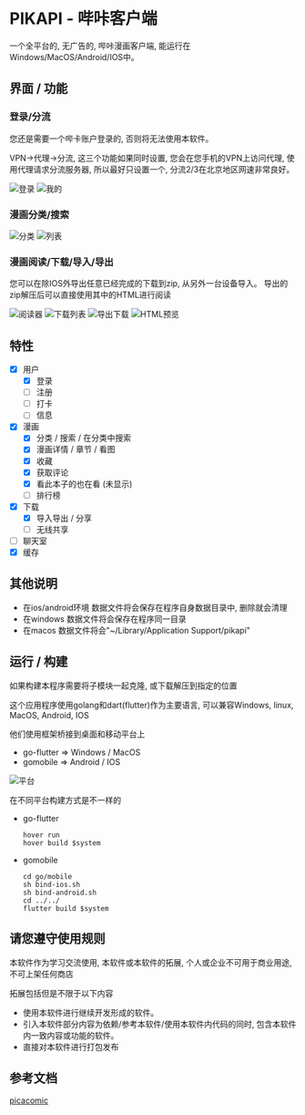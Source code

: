 PIKAPI - 哔咔客户端
========
一个全平台的, 无广告的, 哔咔漫画客户端, 能运行在 Windows/MacOS/Android/IOS中。

## 界面 / 功能

### 登录/分流

您还是需要一个哔卡账户登录的, 否则将无法使用本软件。

VPN->代理->分流, 这三个功能如果同时设置, 您会在您手机的VPN上访问代理, 使用代理请求分流服务器, 所以最好只设置一个, 分流2/3在北京地区网速非常良好。

![登录](images/account_screen.png) ![我的](images/space_screen.png)

### 漫画分类/搜索

![分类](images/category_screen.png) ![列表](images/pager_screen.png)


### 漫画阅读/下载/导入/导出

您可以在除IOS外导出任意已经完成的下载到zip, 从另外一台设备导入。
导出的zip解压后可以直接使用其中的HTML进行阅读

![阅读器](images/reader.png)
![下载列表](images/download_list_screen.png)
![导出下载](images/exporting.png)
![HTML预览](images/exporting2.png)

## 特性

- [x] 用户
  - [x] 登录
  - [ ] 注册
  - [ ] 打卡
  - [ ] 信息
- [x] 漫画
  - [x] 分类 / 搜索 / 在分类中搜索
  - [x] 漫画详情 / 章节 / 看图
  - [x] 收藏
  - [x] 获取评论
  - [x] 看此本子的也在看 (未显示)
  - [ ] 排行榜
- [x] 下载
  - [x] 导入导出 / 分享
  - [ ] 无线共享
- [ ] 聊天室
- [x] 缓存

## 其他说明

- 在ios/android环境 数据文件将会保存在程序自身数据目录中, 删除就会清理
- 在windows 数据文件将会保存在程序同一目录
- 在macos 数据文件将会"~/Library/Application Support/pikapi"

## 运行 / 构建

如果构建本程序需要将子模块一起克隆, 或下载解压到指定的位置

这个应用程序使用golang和dart(flutter)作为主要语言, 可以兼容Windows, linux, MacOS, Android, IOS

他们使用框架桥接到桌面和移动平台上
- go-flutter => Windows / MacOS
- gomobile => Android / IOS

![平台](images/platforms.png)

在不同平台构建方式是不一样的
- go-flutter
  ```shell
  hover run
  hover build $system
  ```
- gomobile
  ```shell
  cd go/mobile
  sh bind-ios.sh
  sh bind-android.sh
  cd ../../
  flutter build $system
  ```

## 请您遵守使用规则
本软件作为学习交流使用, 本软件或本软件的拓展, 个人或企业不可用于商业用途, 不可上架任何商店

拓展包括但是不限于以下内容
- 使用本软件进行继续开发形成的软件。
- 引入本软件部分内容为依赖/参考本软件/使用本软件内代码的同时, 包含本软件内一致内容或功能的软件。
- 直接对本软件进行打包发布

## 参考文档

[picacomic](https://github.com/AnkiKong/picacomic)
